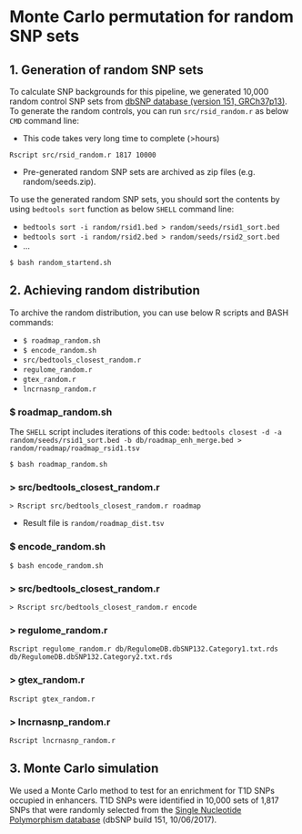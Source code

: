 # Monte Carlo permutation for random SNP sets

## 1. Generation of random SNP sets

To calculate SNP backgrounds for this pipeline, we generated 10,000 random control SNP sets from [dbSNP database (version 151, GRCh37p13)](ftp://ftp.ncbi.nih.gov/snp/organisms/human_9606_b151_GRCh37p13/BED/). To generate the random controls, you can run `src/rsid_random.r` as below `CMD` command line:

- This code takes very long time to complete (>hours)

```CMD
Rscript src/rsid_random.r 1817 10000
```

- Pre-generated random SNP sets are archived as zip files (e.g. random/seeds.zip).

To use the generated random SNP sets, you should sort the contents by using `bedtools sort` function as below `SHELL` command line:

- `bedtools sort -i random/rsid1.bed > random/seeds/rsid1_sort.bed`
- `bedtools sort -i random/rsid2.bed > random/seeds/rsid2_sort.bed`
- ...

```SHELL
$ bash random_startend.sh
```



## 2. Achieving random distribution

To archive the random distribution, you can use below R scripts and BASH commands:

- `$ roadmap_random.sh`
- `$ encode_random.sh`
- `src/bedtools_closest_random.r`
- `regulome_random.r`
- `gtex_random.r`
- `lncrnasnp_random.r`

### $ roadmap_random.sh

The `SHELL` script includes iterations of this code: `bedtools closest -d -a random/seeds/rsid1_sort.bed -b db/roadmap_enh_merge.bed > random/roadmap/roadmap_rsid1.tsv`

```SHELL
$ bash roadmap_random.sh
```

### > src/bedtools_closest_random.r

```CMD
> Rscript src/bedtools_closest_random.r roadmap
```

- Result file is `random/roadmap_dist.tsv`

### $ encode_random.sh

```SHELL
$ bash encode_random.sh
```

### > src/bedtools_closest_random.r

```CMD
> Rscript src/bedtools_closest_random.r encode
```

### > regulome_random.r

```CMD
Rscript regulome_random.r db/RegulomeDB.dbSNP132.Category1.txt.rds db/RegulomeDB.dbSNP132.Category2.txt.rds
```

### > gtex_random.r

```CMD
Rscript gtex_random.r
```

### > lncrnasnp_random.r

```CMD
Rscript lncrnasnp_random.r
```



## 3. Monte Carlo simulation

We used a Monte Carlo method to test for an enrichment for T1D SNPs occupied in enhancers. T1D SNPs were identified in 10,000 sets of 1,817 SNPs that were randomly selected from the [Single Nucleotide Polymorphism database](https://www.ncbi.nlm.nih.gov/projects/SNP/snp_summary.cgi) (dbSNP build 151, 10/06/2017).